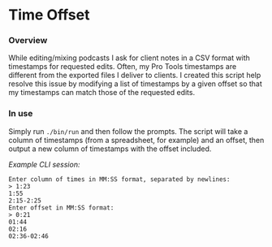 # Time Offset

### Overview
While editing/mixing podcasts I ask for client notes in a CSV format with timestamps for requested edits. Often, my Pro Tools timestamps are different from the exported files I deliver to clients. I created this script help resolve this issue by modifying a list of timestamps by a given offset so that my timestamps can match those of the requested edits.

### In use
Simply run `./bin/run` and then follow the prompts. The script will take a column of timestamps (from a spreadsheet, for example) and an offset, then output a new column of timestamps with the offset included.

_Example CLI session:_
```
Enter column of times in MM:SS format, separated by newlines:
> 1:23
1:55
2:15-2:25
Enter offset in MM:SS format:
> 0:21
01:44
02:16
02:36-02:46
```
